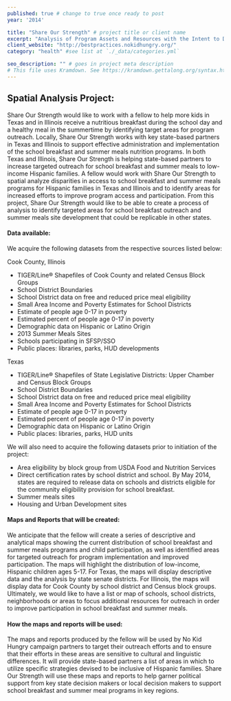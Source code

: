 ```yaml
---
published: true # change to true once ready to post
year: '2014'

title: "Share Our Strength" # project title or client name
excerpt: "Analysis of Program Assets and Resources with the Intent to Decrease Childhood Hunger" # shows on project list page
client_website: "http://bestpractices.nokidhungry.org/"
category: "health" #see list at `./_data/categories.yml`

seo_description: "" # goes in project meta description
# This file uses Kramdown. See https://kramdown.gettalong.org/syntax.html for syntax
---
```


## Spatial Analysis Project:
Share Our Strength would like to work with a fellow to help more kids in Texas and in Illinois receive a nutritious breakfast during the school day and a healthy meal in the summertime by identifying target areas for program outreach. Locally, Share Our Strength works with key state-based partners in Texas and Illinois to support effective administration and implementation of the school breakfast and summer meals nutrition programs. In both Texas and Illinois, Share Our Strength is helping state-based partners to increase targeted outreach for school breakfast and summer meals to low-income Hispanic families. A fellow would work with Share Our Strength to spatial analyze disparities in access to school breakfast and summer meals programs for Hispanic families in Texas and Illinois and to identify areas for increased efforts to improve program access and participation. From this project, Share Our Strength would like to be able to create a process of analysis to identify targeted areas for school breakfast outreach and summer meals site development that could be replicable in other states.

#### Data available:
We acquire the following datasets from the respective sources listed below:

Cook County, Illinois
- TIGER/Line® Shapefiles of Cook County and related Census Block Groups
- School District Boundaries
- School District data on free and reduced price meal eligibility
- Small Area Income and Poverty Estimates for School Districts
- Estimate of people age 0-17 in poverty
- Estimated percent of people age 0-17 in poverty
- Demographic data on Hispanic or Latino Origin
- 2013 Summer Meals Sites
- Schools participating in SFSP/SSO
- Public places: libraries, parks, HUD developments

Texas
- TIGER/Line® Shapefiles of State Legislative Districts: Upper Chamber and Census Block Groups
- School District Boundaries
- School District data on free and reduced price meal eligibility
- Small Area Income and Poverty Estimates for School Districts
- Estimate of people age 0-17 in poverty
- Estimated percent of people age 0-17 in poverty
- Demographic data on Hispanic or Latino Origin
- Public places: libraries, parks, HUD units

We will also need to acquire the following datasets prior to initiation of the project:
- Area eligibility by block group from USDA Food and Nutrition Services
- Direct certification rates by school district and school. By May 2014, states are required to release data on schools and districts eligible for the community eligibility provision for school breakfast.
- Summer meals sites
- Housing and Urban Development sites

#### Maps and Reports that will be created:
We anticipate that the fellow will create a series of descriptive and analytical maps showing the current distribution of school breakfast and summer meals programs and child participation, as well as identified areas for targeted outreach for program implementation and improved participation. The maps will highlight the distribution of low-income, Hispanic children ages 5-17. For Texas, the maps will display descriptive data and the analysis by state senate districts. For Illinois, the maps will display data for Cook County by school district and Census block groups. Ultimately, we would like to have a list or map of schools, school districts, neighborhoods or areas to focus additional resources for outreach in order to improve participation in school breakfast and summer meals.

#### How the maps and reports will be used:
The maps and reports produced by the fellow will be used by No Kid Hungry campaign partners to target their outreach efforts and to ensure that their efforts in these areas are sensitive to cultural and linguistic differences. It will provide state-based partners a list of areas in which to utilize specific strategies devised to be inclusive of Hispanic families. Share Our Strength will use these maps and reports to help garner political support from key state decision makers or local decision makers to support school breakfast and summer meal programs in key regions.
